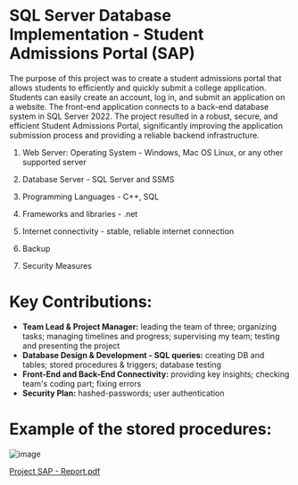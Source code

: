 # SQL Server Database Implementation - Student Admissions Portal (SAP)

The purpose of this project was to create a student admissions portal that allows students to efficiently and quickly submit a college application. 
Students can easily create an account, log in, and submit an application on a website. The front-end application connects to a back-end database system in SQL Server 2022. 
The project resulted in a robust, secure, and efficient Student Admissions Portal, significantly improving the application submission process and providing a reliable backend infrastructure.

1.	Web Server: Operating System  - Windows, Mac OS Linux, or any other supported server

2.	Database Server - SQL Server and SSMS

3.	Programming Languages  - C++, SQL

4.	Frameworks and libraries - .net

5.	Internet connectivity - stable, reliable internet connection

6.	Backup

7.	Security Measures


# Key Contributions:
- **Team Lead & Project Manager:** leading the team of three; organizing tasks; managing timelines and progress; supervising my team; testing and presenting the project
- **Database Design & Development - SQL queries:** creating DB and tables; stored procedures & triggers; database testing
- **Front-End and Back-End Connectivity:** providing key insights; checking team's coding part; fixing errors
- **Security Plan:** hashed-passwords; user authentication

# Example of the stored procedures:
![image](https://github.com/aaleksandraristic/SQLDatabase-Implementation---Student-Admissions-Portal-SAP-/assets/140200824/3f04af8c-1939-472a-8d31-f59f3d222848)



[Project SAP - Report.pdf](https://github.com/user-attachments/files/15876995/Project.SAP.-.Report.pdf)
